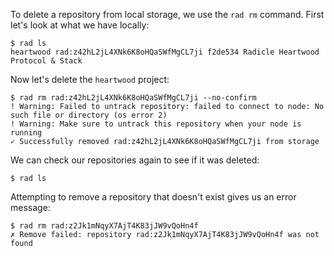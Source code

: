 To delete a repository from local storage, we use the `rad rm` command.
First let's look at what we have locally:

```
$ rad ls
heartwood rad:z42hL2jL4XNk6K8oHQaSWfMgCL7ji f2de534 Radicle Heartwood Protocol & Stack
```

Now let's delete the `heartwood` project:

```
$ rad rm rad:z42hL2jL4XNk6K8oHQaSWfMgCL7ji --no-confirm
! Warning: Failed to untrack repository: failed to connect to node: No such file or directory (os error 2)
! Warning: Make sure to untrack this repository when your node is running
✓ Successfully removed rad:z42hL2jL4XNk6K8oHQaSWfMgCL7ji from storage
```

We can check our repositories again to see if it was deleted:

```
$ rad ls
```

Attempting to remove a repository that doesn't exist gives us an error message:

```
$ rad rm rad:z2Jk1mNqyX7AjT4K83jJW9vQoHn4f
✗ Remove failed: repository rad:z2Jk1mNqyX7AjT4K83jJW9vQoHn4f was not found
```
